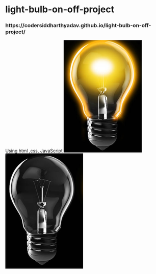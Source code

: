 # light-bulb-on-off-project
<H3>https://codersiddharthyadav.github.io/light-bulb-on-off-project/</H3>
Using html ,css, JavaScript
<img src="on.png">
<img src="of.PNG">
